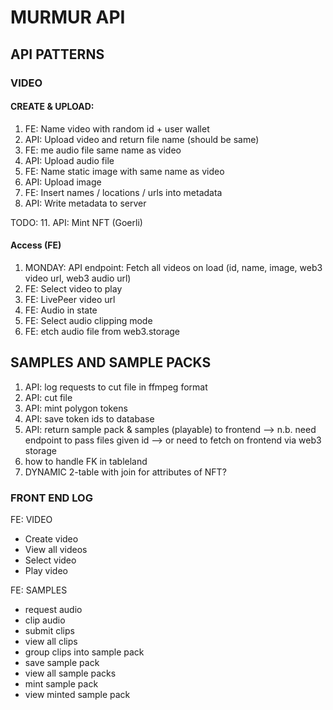 # MURMUR API

## API PATTERNS

### VIDEO

#### CREATE & UPLOAD: 
1. FE: Name video with random id + user wallet
2. API: Upload video and return file name (should be same)
3. FE: me audio file same name as video 
4. API: Upload audio file 
5. FE: Name static image with same name as video
6. API: Upload image
7. FE: Insert names / locations / urls into metadata
8. API: Write metadata to server

TODO: 
11. API: Mint NFT (Goerli)

#### Access (FE)
1. MONDAY: API endpoint: Fetch all videos on load (id, name, image, web3 video url, web3 audio url)
2. FE: Select video to play
3. FE: LivePeer video url 
4. FE: Audio in state 
5. FE: Select audio clipping mode
6. FE: etch audio file from web3.storage

## SAMPLES AND SAMPLE PACKS
1. API: log requests to cut file in ffmpeg format
3. API: cut file
14. API: mint polygon tokens 
15. API: save token ids to database
16. API: return sample pack & samples (playable) to frontend
    --> n.b. need endpoint to pass files given id --> or need to fetch on frontend via web3 storage
17. how to handle FK in tableland
18. DYNAMIC 2-table with join for attributes of NFT? 

### FRONT END LOG
FE: VIDEO
- Create video
- View all videos
- Select video
- Play video

FE: SAMPLES
- request audio
- clip audio
- submit clips
- view all clips
- group clips into sample pack
- save sample pack
- view all sample packs
- mint sample pack 
- view minted sample pack








